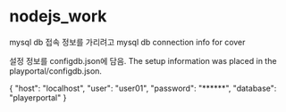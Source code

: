 # nodejs_work

mysql db 접속 정보를 가리려고
mysql db connection info for cover

설정 정보를 configdb.json에 담음.
The setup information was placed in the playportal/configdb.json.

{
"host": "localhost",
"user": "user01",
"password": "******",
"database": "playerportal"
}